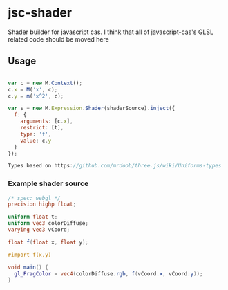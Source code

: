 jsc-shader
==========

Shader builder for javascript cas. I think that all of javascript-cas's GLSL related code should be moved here

## Usage

```js

var c = new M.Context();
c.x = M('x', c);
c.y = m('x^2', c);

var s = new M.Expression.Shader(shaderSource).inject({
  f: {
    arguments: [c.x],
    restrict: [t],
    type: 'f',
    value: c.y
  }
});

Types based on https://github.com/mrdoob/three.js/wiki/Uniforms-types

```

### Example shader source

```glsl
/* spec: webgl */
precision highp float;

uniform float t;
uniform vec3 colorDiffuse;
varying vec3 vCoord;

float f(float x, float y);

#import f(x,y)

void main() {
  gl_FragColor = vec4(colorDiffuse.rgb, f(vCoord.x, vCoord.y));
}
```